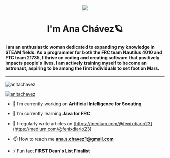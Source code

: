 <div align="center">
<img src="https://media.giphy.com/media/Qo2dupDib32rkTY4hX/giphy.gif"/>
</div>
<h1 align="center">I'm Ana Chávez🪐</h1>
<h4 align="left">I am an enthusiastic woman dedicated to expanding my knowledge in STEAM fields. As a programmer for both the FRC team Nautilus 4010 and FTC team 21735, I thrive on coding and creating software that positively impacts people's lives. I am actively training myself to become an astronaut, aspiring to be among the first individuals to set foot on Mars.</h3>

---

<p align="left"> <img src="https://komarev.com/ghpvc/?username=anitachavez&label=Profile%20views&color=0e75b6&style=flat" alt="anitachavez" /> </p>

<p align="left"> <a href="https://github.com/ryo-ma/github-profile-trophy"><img src="https://github-profile-trophy.vercel.app/?username=anitachavez" alt="anitachavez" /></a> </p>

- 🔭 I’m currently working on **Artificial Intelligence for Scouting**

- 🌱 I’m currently learning **Java for FRC**

- 📝 I regularly write articles on [https://medium.com/@fenixdiario23](https://medium.com/@fenixdiario23)

- 📫 How to reach me **ana.s.chavez1@gmail.com**

- ⚡ Fun fact **FIRST Dean´s List Finalist**

